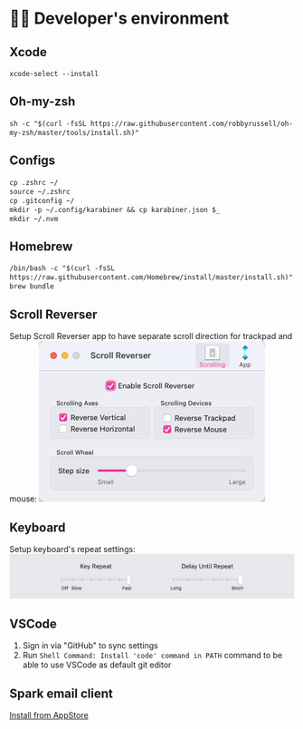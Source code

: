 # 🧑‍💻 Developer's environment

## Xcode
```
xcode-select --install
```

## Oh-my-zsh
```
sh -c "$(curl -fsSL https://raw.githubusercontent.com/robbyrussell/oh-my-zsh/master/tools/install.sh)"
```

## Configs
```
cp .zshrc ~/
source ~/.zshrc
cp .gitconfig ~/
mkdir -p ~/.config/karabiner && cp karabiner.json $_
mkdir ~/.nvm
```

## Homebrew
```
/bin/bash -c "$(curl -fsSL https://raw.githubusercontent.com/Homebrew/install/master/install.sh)"
brew bundle
```

## Scroll Reverser
Setup Scroll Reverser app to have separate scroll direction for trackpad and mouse:
![Scroll Reverser settings](./img/scroll-reverser-settings.png)

## Keyboard
Setup keyboard's repeat settings:
![Keyboard repeat settings](./img/keyboard-repeat-settings.png)

## VSCode
1. Sign in via "GitHub" to sync settings
2. Run `Shell Command: Install 'code' command in PATH` command to be able to use VSCode as default git editor

## Spark email client
[Install from AppStore](https://apps.apple.com/app/apple-store/id1176895641)